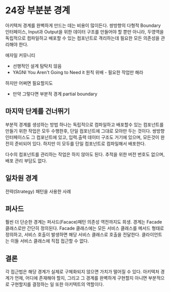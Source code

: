 # 24장 부분분 경계
아키텍처 경계를 완벽하게 만드는 데는 비용이 많이든다.
쌍방향의 다형적 Boundary 인터페이스, Input과 Output을 위한 데이터 구조를 만들어야 할 뿐만 아니라, 
두영역을 독립적으로 컴파일하고 배포할 수 있는 컴포넌트로 격리하는데 필요한 모든 의존성을 관리해야 한다.

애자일 커뮤니티 
- 선행적인 설계 탐탁치 않음
- YAGNI You Aren't Going to Need it 원칙 위배 - 필요한 작업만 해라

하지만 어쩌면 필요할지도
- 만약 그렇다면 부분적 경계 partial boundary

## 마지막 단계를 건너뛰기
부분적 경계를 생성하는 방법 하나는 독립적으로 컴파일하고 배포할수 있는 컴포넌트를 만들기 위한 작업은 모두 수행한후,
단일 컴포넌트에 그대로 모아만 두는 것이다.
쌍방향 인터페이스도 그 컴포넌트에 있고, 입력.출력 데이터 구조도 거기에 있으며, 모든것이 완전히 준비되어 있다.
하지만 이 모두를 단일 컴포넌트로 컴파일해서 배포한다.

다수의 컴포넌트를 관리하는 작업은 하지 않아도 된다.
추적을 위한 버전 번호도 없으며, 배포 관리 부담도 없다.

## 일차원 경계
전략(Strategy) 패턴을 사용한 사례

## 퍼사드
훨씬 더 단순한 경계는 퍼사드(Facace)패턴
의존성 역전까지도 희생.
경계는 Facade 클래스로만 간단히 정의된다.
Facade 클래스에는 모든 서비스 클래스를 메서드 형태로 정의하고, 서비스 호출이 발생하면 해당 서비스 클래스로 호출을 전달한다.
클라이언트는 이들 서비스 클래스에 직접 접근할 수 없다.

## 결론
각 접근법은 해당 경계가 실제로 구체화되지 않으면 가치가 떨어질 수 있다.
아키텍처 경계가 언제, 어디에 존재해야 할지, 그리고 그 경계를 완벽하게 구현할지 아니면 부분적으로 구현할지를 결정하는 일 또한 아키텍트의 역할이다.
